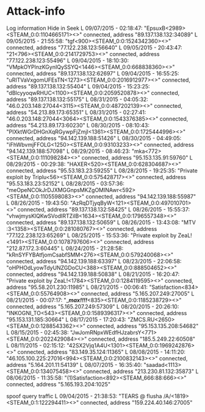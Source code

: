 # Attack-info
Log information
Hide in Seek
L 09/07/2015 - 02:18:47: "EpsuxB<2989><STEAM_0:0:1104665171><>" connected, address "89.137.138.132:34089"
L 09/05/2015 - 21:55:58: "tgf<900><STEAM_0:0:1524342360><>" connected, address "77.122.238.123:56640"
L 09/05/2015 - 20:43:47: "21<796><STEAM_0:0:2141729753><>" connected, address "77.122.238.123:55496"
L 09/04/2015 - 18:10:30: "VMpkOYPlnzKGynIQySSYQ<1446><STEAM_0:0:668838360><>" connected, address "89.137.138.132:62697"
L 09/04/2015 - 16:55:25: "uRITVaVxgomUFEsTN<1273><STEAM_0:0:2016912977><>" connected, address "89.137.138.132:55404"
L 09/04/2015 - 15:23:25: "dBlcyyoqwRHUC<1100><STEAM_0:0:2059520878><>" connected, address "89.137.138.132:55175"
L 08/31/2015 - 04:05:32: "46.0.203.148:27044<3115><STEAM_0:0:487202139><>" connected, address "54.213.89.173:65351"
L 08/31/2015 - 02:27:41: "46.0.203.148:27044<3064><STEAM_0:0:1543376385><>" connected, address "54.213.89.173:60230"
L 08/30/2015 - 08:10:43: "PIXktWGrDHGnXqRGywpFjZmjI<1361><STEAM_0:0:1725444996><>" connected, address "94.142.139.188:51426"
L 08/30/2015 - 04:49:05: "iFhWbvmjFFOLG<1250><STEAM_0:0:93103233><>" connected, address "94.142.139.188:57098"
L 08/29/2015 - 08:46:23: "mka<772><STEAM_0:0:111098284><>" connected, address "95.153.135.91:59760"
L 08/29/2015 - 00:29:38: "HAXER<520><STEAM_0:0:628304687><>" connected, address "95.53.183.23:59255"
L 08/28/2015 - 19:25:35: "Private exploit by Triplu<56><STEAM_0:0:575428717><>" connected, address "95.53.183.23:52152"
L 08/28/2015 - 03:57:36: "meOpeNCOkJrDJXMGGnpsMKZgOMINAwr<592><STEAM_0:0:1105598083><>" connected, address "94.142.139.188:55987"
L 08/26/2015 - 19:43:50: "AzRqDTjyqByW<121><STEAM_0:0:497010701><>" connected, address "89.137.138.132:58425"
L 08/26/2015 - 15:55:37: "vhwjmysKlQKwSVodIRTZilB<1634><STEAM_0:0:1796557348><>" connected, address "89.137.138.132:50659"
L 08/26/2015 - 13:43:08: "MTV :3<1358><STEAM_0:0:281080767><>" connected, address "77.122.238.123:65269"
L 08/25/2015 - 15:53:36: "Private exploit by ZeaL!<1491><STEAM_0:0:1078797606><>" connected, address "212.87.172.3:60445"
L 08/24/2015 - 21:28:58: "kRnSYFYBAtfjomCsabfSMM<276><STEAM_0:0:579240068><>" connected, address "94.142.139.188:63397"
L 08/23/2015 - 22:06:58: "oHPHOdLyowTdyUNZGDoCU<388><STEAM_0:0:888504652><>" connected, address "94.142.139.188:50838"
L 08/21/2015 - 16:20:47: "Private exploit by ZeaL!<1784><STEAM_0:0:1284119595><>" connected, address "95.58.201.230:11985"
L 08/21/2015 - 00:06:41: "Satisfaction<834><STEAM_0:0:55764908><>" connected, address "5.165.207.249:27005"
L 08/21/2015 - 00:07:17: "____**max!!!!**___<835><STEAM_0:0:1185238729><>" connected, address "5.165.207.249:57309"
L 08/20/2015 - 20:26:10: "INKOGNI_TO<543><STEAM_0:0:1589396317><>" connected, address "95.153.131.185:30664"
L 08/17/2015 - 17:20:43: "ZMCS.RU<2650><STEAM_0:0:1288543362><>" connected, address "95.153.135.208:54682"
L 08/15/2015 - 02:45:38: "JwJomRNpxWEdfHJzabrsY<771><STEAM_0:0:2022429084><>" connected, address "185.5.249.22:60508"
L 08/11/2015 - 02:15:12: "42SX2Vjq1A4U<1301><STEAM_0:0:1969242876><>" connected, address "83.149.35.124:11365"
L 08/08/2015 - 14:11:20: "46.105.100.225:27016<994><STEAM_0:0:2100832143><>" connected, address "5.164.201.11:54139"
L 08/07/2015 - 16:35:40: "saadad<1113><STEAM_0:0:134075458><>" connected, address "213.230.81.132:35873"
L 08/06/2015 - 11:35:58: "(1)Satisfaction<892><STEAM_666:88:666><>" connected, address "5.165.193.204:1025"

spoof query traffic
L 09/04/2015 - 21:38:53: "TEARS @ flusha /A/<1819><STEAM_0:1:122294411><>" connected, address "159.224.40.146:27005"
